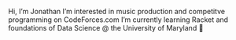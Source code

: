 Hi, I’m Jonathan
I’m interested in music production and competitve programming on CodeForces.com
I’m currently learning Racket and foundations of Data Science @ the University of Maryland 🐢

<!---
iwillstealyouroreos/iwillstealyouroreos is a ✨ special ✨ repository because its `README.md` (this file) appears on your GitHub profile.
You can click the Preview link to take a look at your changes.
--->
